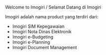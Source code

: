 Welcome to Imogiri / Selamat Datang di Imogiri

Imogiri adalah nama product yang terdiri dari:
- Imogiri SIM Kepegawaian
- Imogiri Nota Dinas Elektronik
- Imogiri e-Budgeting
- Imogiri e-Planning
- Imogiri Document Management
